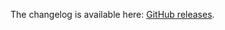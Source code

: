 The changelog is available here: [GitHub releases](https://github.com/gpincheiraa/angularjs-jest-serializer/releases).
